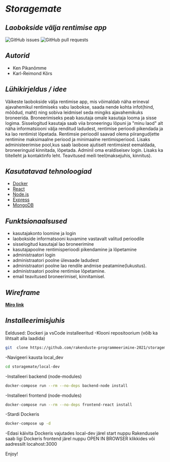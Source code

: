 # _Storagemate_
## _Laobokside välja rentimise app_


![GitHub issues](https://img.shields.io/github/issues/rakenduste-programmeerimine-2021/storagemate)
![GitHub pull requests](https://img.shields.io/github/issues-pr/rakenduste-programmeerimine-2021/storagemate)

## _Autorid_
- Ken Pikanõmme
- Karl-Reimond Kõrs

## _Lühikirjeldus / idee_
Väikeste laobokside välja rentimise app, mis võimaldab näha erineval ajavahemikul rentimiseks vabu laobokse, saada nende kohta infot(hind, mõõdud, maht) ning sobiva leidmisel seda mingiks ajavahemikuks broneerida. Broneerimiseks peab kasutaja omale kasutaja looma ja sisse logima. Sisselogitud kasutaja saab  viia broneeringu lõpuni ja "minu laod" alt näha informatsiooni välja renditud ladudest, rentimise perioodi pikendada ja ka lao rentimist lõpetada. Rentimsie perioodil saavad olema piirangud(ette rentimine maksimaalne periood ja minimaalne rentimisperiood. Lisaks administeerimise pool,kus saab laoboxe ajutiselt rentimsiest eemaldada, broneeringuid kinnitada, lõpetada. Adminil oma eraldiseisev login. Lisaks ka tiitelleht ja kontaktinfo leht. Teavitused meili teel(maksejuhis, kinnitus).


## _Kasutatavad tehnoloogiad_
 - [Docker]
 - [React]
 - [Node.js]
 - [Express]
 - [MongoDB]

## _Funktsionaalsused_

- kasutajakonto loomine ja login
- laobokside informatsooni kuvamine vastavalt valitud perioodile
- sisselogitud kasutajal lao broneerimine
- kasutajapoolne rentimisperioodi pikendamine ja lõpetamine
- administraatori login
- administraatori poolne ülevaade ladudest
- administraatori poolne lao rendile andmise peatamine(lukustus).
- administraatori poolne rentimise  lõpetamine.
- email teavitused broneerimisel, kinnitamisel.

## _Wireframe_
   **[Miro link]**


## _Installeerimisjuhis_
Eeldused:
 Dockeri ja vsCode installeeritud
-Klooni repositoorium (võib ka lihtsalt alla laadida)

```sh
git  clone https://github.com/rakenduste-programmeerimine-2021/storagemate.git
```
-Navigeeri kausta local_dev
```sh
cd storagemate/local-dev
```
-Installeeri backend (node-modules)
```sh
docker-compose run --rm --no-deps backend-node install
```
-Installeeri frontend (node-modules)
```sh
docker-compose run --rm --no-deps frontend-react install
```
-Stardi Dockeris
```sh
docker-compose up -d
```
-Edasi käivita Dockeris vajutades local-dev järel start nuppu
Rakendusele saab ligi Dockeris frontend järel nuppu OPEN IN BROWSER klikkides või aadressilt locahost:3000 

Enjoy!






[//]: # (These are reference links used in the body of this note and get stripped out when the markdown processor does its job. There is no need to format nicely because it shouldn't be seen. Thanks SO - http://stackoverflow.com/questions/4823468/store-comments-in-markdown-syntax)

   [Docker]: <https://www.docker.com/get-started>
   [React]: <https://reactjs.org/>
   [Node.js]: <http://nodejs.org>
   [Express]: <http://expressjs.com>
   [MongoDB]: <https://www.mongodb.com/>
   [Miro link]: <https://miro.com/app/board/o9J_lkgtdlc=/>

  

